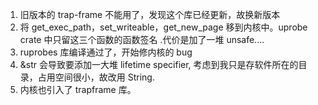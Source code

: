 1. 旧版本的 trap-frame 不能用了，发现这个库已经更新，故换新版本
2. 将 get_exec_path，set_writeable，get_new_page 移到内核中。uprobe crate 中只留这三个函数的函数签名
   .代价是加了一堆 unsafe....
3. ruprobes 库编译通过了，开始修内核的 bug
4. &str 会导致要添加一大堆 lifetime specifier, 考虑到我只是存软件所在的目录，占用空间很小，故改用
   String.
5. 内核也引入了 trapframe 库。
